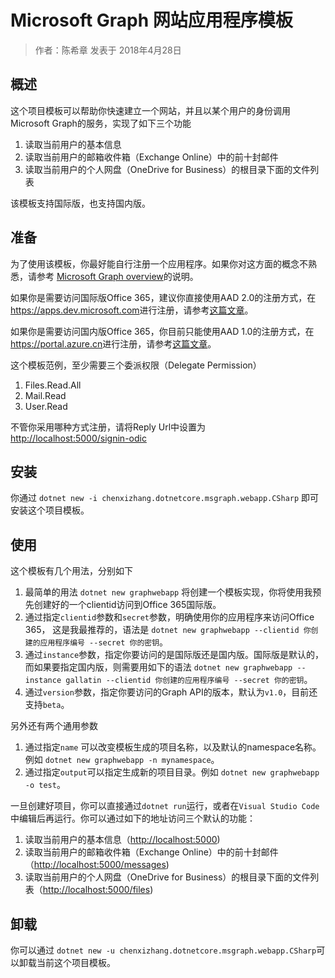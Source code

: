 # Microsoft Graph 网站应用程序模板

> 作者：陈希章 发表于 2018年4月28日

## 概述

这个项目模板可以帮助你快速建立一个网站，并且以某个用户的身份调用Microsoft Graph的服务，实现了如下三个功能

1. 读取当前用户的基本信息
1. 读取当前用户的邮箱收件箱（Exchange Online）中的前十封邮件
1. 读取当前用户的个人网盘（OneDrive for Business）的根目录下面的文件列表

该模板支持国际版，也支持国内版。

## 准备

为了使用该模板，你最好能自行注册一个应用程序。如果你对这方面的概念不熟悉，请参考 [Microsoft Graph overview](https://github.com/chenxizhang/office365dev/blob/master/docs/microsoftgraphoverview.md)的说明。

如果你是需要访问国际版Office 365，建议你直接使用AAD 2.0的注册方式，在<https://apps.dev.microsoft.com>进行注册，请参考[这篇文章](https://github.com/chenxizhang/office365dev/blob/master/docs/applicationregisteration2.0.md)。

如果你是需要访问国内版Office 365，你目前只能使用AAD 1.0的注册方式，在<https://portal.azure.cn>进行注册，请参考[这篇文章](https://github.com/chenxizhang/office365dev/blob/master/docs/applicationregisteration.md)。

这个模板范例，至少需要三个委派权限（Delegate Permission）

1. Files.Read.All
1. Mail.Read
1. User.Read

不管你采用哪种方式注册，请将Reply Url中设置为 <http://localhost:5000/signin-odic>

## 安装

你通过 `dotnet new -i chenxizhang.dotnetcore.msgraph.webapp.CSharp` 即可安装这个项目模板。

## 使用

这个模板有几个用法，分别如下

1. 最简单的用法 `dotnet new graphwebapp` 将创建一个模板实现，你将使用我预先创建好的一个clientid访问到Office 365国际版。
1. 通过指定`clientid`参数和`secret`参数，明确使用你的应用程序来访问Office 365， 这是我最推荐的，语法是 `dotnet new graphwebapp --clientid 你创建的应用程序编号 --secret 你的密钥`。
1. 通过`instance`参数，指定你要访问的是国际版还是国内版。国际版是默认的，而如果要指定国内版，则需要用如下的语法 `dotnet new graphwebapp --instance gallatin --clientid 你创建的应用程序编号 --secret 你的密钥`。
1. 通过`version`参数，指定你要访问的Graph API的版本，默认为`v1.0`，目前还支持`beta`。

另外还有两个通用参数

1. 通过指定`name` 可以改变模板生成的项目名称，以及默认的namespace名称。例如 `dotnet new graphwebapp -n mynamespace`。
1. 通过指定`output`可以指定生成新的项目目录。例如 `dotnet new graphwebapp -o test`。

一旦创建好项目，你可以直接通过`dotnet run`运行，或者在`Visual Studio Code`中编辑后再运行。你可以通过如下的地址访问三个默认的功能：

1. 读取当前用户的基本信息（<http://localhost:5000>)
1. 读取当前用户的邮箱收件箱（Exchange Online）中的前十封邮件（<http://localhost:5000/messages>)
1. 读取当前用户的个人网盘（OneDrive for Business）的根目录下面的文件列表（<http://localhost:5000/files>)

## 卸载

你可以通过 `dotnet new -u chenxizhang.dotnetcore.msgraph.webapp.CSharp`可以卸载当前这个项目模板。